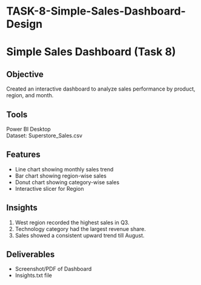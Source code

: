 # TASK-8-Simple-Sales-Dashboard-Design
# Simple Sales Dashboard (Task 8)

## Objective
Created an interactive dashboard to analyze sales performance by product, region, and month.

## Tools
Power BI Desktop  
Dataset: Superstore_Sales.csv

## Features
- Line chart showing monthly sales trend
- Bar chart showing region-wise sales
- Donut chart showing category-wise sales
- Interactive slicer for Region

## Insights
1. West region recorded the highest sales in Q3.
2. Technology category had the largest revenue share.
3. Sales showed a consistent upward trend till August.

## Deliverables
- Screenshot/PDF of Dashboard
- Insights.txt file
